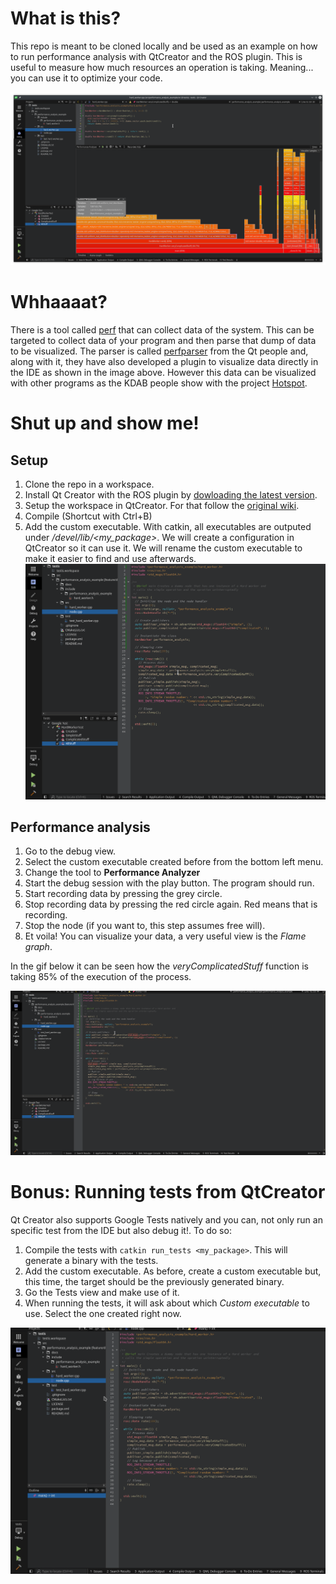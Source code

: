 # What is this?
This repo is meant to be cloned locally and be used as an example on how to run performance analysis with QtCreator and the ROS plugin. This is useful to measure how much resources an operation is taking. Meaning... you can use it to optimize your code.

![alt text](docs/resources/flame_graph.png "Flame graph")

# Whhaaaat?
There is a tool called [perf](https://en.wikipedia.org/wiki/Perf_(Linux)) that can collect data of the system. This can be targeted to collect data of your program and then parse that dump of data to be visualized. The parser is called [perfparser](https://code.qt.io/cgit/qt-creator/perfparser.git/tree/) from the Qt people and, along with it, they have also developed a plugin to visualize data directly in the IDE as shown in the image above. However this data can be visualized with other programs as the KDAB people show with the project [Hotspot](https://github.com/KDAB/hotspot).

# Shut up and show me!

## Setup
1. Clone the repo in a workspace.
2. Install Qt Creator with the ROS plugin by [dowloading the latest version](https://github.com/ros-industrial/ros_qtc_plugin/releases).
3. Setup the workspace in QtCreator. For that follow the [original wiki](https://ros-qtc-plugin.readthedocs.io/en/latest/).
4. Compile (Shortcut with Ctrl+B)
5. Add the custom executable. With catkin, all executables are outputed under *<workspace>/devel/lib/<my_package>*. We will create a configuration in QtCreator so it can use it. We will rename the custom executable to make it easier to find and use afterwards.
![alt text](docs/resources/custom_executable.gif "Custom executable")

## Performance analysis
1. Go to the debug view.
2. Select the custom executable created before from the bottom left menu.
2. Change the tool to **Performance Analyzer**
3. Start the debug session with the play button. The program should run.
4. Start recording data by pressing the grey circle.
5. Stop recording data by pressing the red circle again. Red means that is recording.
6. Stop the node (if you want to, this step assumes free will).
7. Et voila! You can visualize your data, a very useful view is the *Flame graph*.

In the gif below it can be seen how the *veryComplicatedStuff* function is taking 85% of the execution of the process.

![alt text](docs/resources/performance_analysis.gif "Performance analysis")

# Bonus: Running tests from QtCreator
Qt Creator also supports Google Tests natively and you can, not only run an specific test from the IDE but also debug it!. To do so:

1. Compile the tests with `catkin run_tests <my_package>`. This will generate a binary with the tests.
2. Add the custom executable. As before, create a custom executable but, this time, the target should be the previously generated binary.
3. Go the Tests view and make use of it.
4. When running the tests, it will ask about which *Custom executable* to use. Select the one created right now.

![alt text](docs/resources/tests.gif "Tests")
